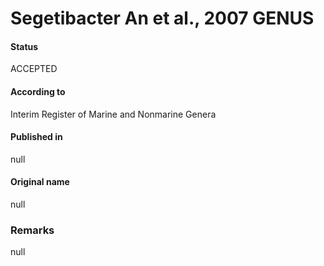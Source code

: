 # Segetibacter An et al., 2007 GENUS

#### Status
ACCEPTED

#### According to
Interim Register of Marine and Nonmarine Genera

#### Published in
null

#### Original name
null

### Remarks
null